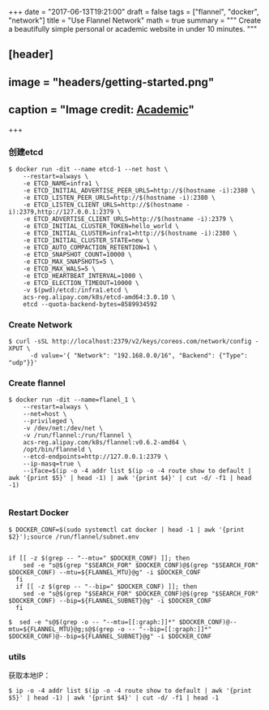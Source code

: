 +++
date = "2017-06-13T19:21:00"
draft = false
tags = ["flannel", "docker", "network"]
title = "Use Flannel Network"
math = true
summary = """
Create a beautifully simple personal or academic website in under 10 minutes. 
"""

## [header]
## image = "headers/getting-started.png"
## caption = "Image credit: [**Academic**](https://github.com/gcushen/hugo-academic/)"

+++

### 创建etcd

````
$ docker run -dit --name etcd-1 --net host \
    --restart=always \
	-e ETCD_NAME=infra1 \
	-e ETCD_INITIAL_ADVERTISE_PEER_URLS=http://$(hostname -i):2380 \
	-e ETCD_LISTEN_PEER_URLS=http://$(hostname -i):2380 \
	-e ETCD_LISTEN_CLIENT_URLS=http://$(hostname -i):2379,http://127.0.0.1:2379 \
	-e ETCD_ADVERTISE_CLIENT_URLS=http://$(hostname -i):2379 \
	-e ETCD_INITIAL_CLUSTER_TOKEN=hello_world \
	-e ETCD_INITIAL_CLUSTER=infra1=http://$(hostname -i):2380 \
	-e ETCD_INITIAL_CLUSTER_STATE=new \
	-e ETCD_AUTO_COMPACTION_RETENTION=1 \
	-e ETCD_SNAPSHOT_COUNT=10000 \
	-e ETCD_MAX_SNAPSHOTS=5 \
	-e ETCD_MAX_WALS=5 \
	-e ETCD_HEARTBEAT_INTERVAL=1000 \
	-e ETCD_ELECTION_TIMEOUT=10000 \
	-v $(pwd)/etcd:/infra1.etcd \
	acs-reg.alipay.com/k8s/etcd-amd64:3.0.10 \
	etcd --quota-backend-bytes=8589934592
````

### Create Network

````
$ curl -sSL http://localhost:2379/v2/keys/coreos.com/network/config -XPUT \
      -d value='{ "Network": "192.168.0.0/16", "Backend": {"Type": "udp"}}'
````

### Create flannel

````
$ docker run -dit --name=flanel_1 \
	--restart=always \
	--net=host \
	--privileged \
	-v /dev/net:/dev/net \
	-v /run/flannel:/run/flannel \
	acs-reg.alipay.com/k8s/flannel:v0.6.2-amd64 \
	/opt/bin/flanneld \
	--etcd-endpoints=http://127.0.0.1:2379 \
	--ip-masq=true \
	--iface=$(ip -o -4 addr list $(ip -o -4 route show to default | awk '{print $5}' | head -1) | awk '{print $4}' | cut -d/ -f1 | head -1)
	

````


### Restart Docker

````
$ DOCKER_CONF=$(sudo systemctl cat docker | head -1 | awk '{print $2}');source /run/flannel/subnet.env


if [[ -z $(grep -- "--mtu=" $DOCKER_CONF) ]]; then
    sed -e "s@$(grep "$SEARCH_FOR" $DOCKER_CONF)@$(grep "$SEARCH_FOR" $DOCKER_CONF) --mtu=${FLANNEL_MTU}@g" -i $DOCKER_CONF
  fi
  if [[ -z $(grep -- "--bip=" $DOCKER_CONF) ]]; then
    sed -e "s@$(grep "$SEARCH_FOR" $DOCKER_CONF)@$(grep "$SEARCH_FOR" $DOCKER_CONF) --bip=${FLANNEL_SUBNET}@g" -i $DOCKER_CONF
  fi
  
$  sed -e "s@$(grep -o -- "--mtu=[[:graph:]]*" $DOCKER_CONF)@--mtu=${FLANNEL_MTU}@g;s@$(grep -o -- "--bip=[[:graph:]]*" $DOCKER_CONF)@--bip=${FLANNEL_SUBNET}@g" -i $DOCKER_CONF

````


### utils

获取本地IP：

````
$ ip -o -4 addr list $(ip -o -4 route show to default | awk '{print $5}' | head -1) | awk '{print $4}' | cut -d/ -f1 | head -1
````